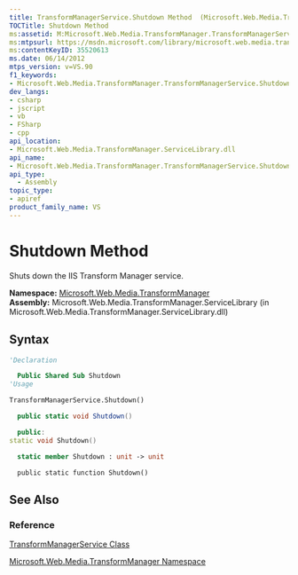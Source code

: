 ```yaml
---
title: TransformManagerService.Shutdown Method  (Microsoft.Web.Media.TransformManager)
TOCTitle: Shutdown Method
ms:assetid: M:Microsoft.Web.Media.TransformManager.TransformManagerService.Shutdown
ms:mtpsurl: https://msdn.microsoft.com/library/microsoft.web.media.transformmanager.transformmanagerservice.shutdown(v=VS.90)
ms:contentKeyID: 35520613
ms.date: 06/14/2012
mtps_version: v=VS.90
f1_keywords:
- Microsoft.Web.Media.TransformManager.TransformManagerService.Shutdown
dev_langs:
- csharp
- jscript
- vb
- FSharp
- cpp
api_location:
- Microsoft.Web.Media.TransformManager.ServiceLibrary.dll
api_name:
- Microsoft.Web.Media.TransformManager.TransformManagerService.Shutdown
api_type:
  - Assembly
topic_type:
- apiref
product_family_name: VS
---
```


# Shutdown Method

Shuts down the IIS Transform Manager service.

**Namespace:**  [Microsoft.Web.Media.TransformManager](microsoft-web-media-transformmanager-namespace.md)  
**Assembly:**  Microsoft.Web.Media.TransformManager.ServiceLibrary (in Microsoft.Web.Media.TransformManager.ServiceLibrary.dll)

## Syntax

```vb
'Declaration

  Public Shared Sub Shutdown
'Usage

TransformManagerService.Shutdown()
```

```csharp
  public static void Shutdown()
```

```cpp
  public:
static void Shutdown()
```

``` fsharp
  static member Shutdown : unit -> unit
```

```jscript
  public static function Shutdown()
```

## See Also

### Reference

[TransformManagerService Class](transformmanagerservice-class-microsoft-web-media-transformmanager.md)

[Microsoft.Web.Media.TransformManager Namespace](microsoft-web-media-transformmanager-namespace.md)
